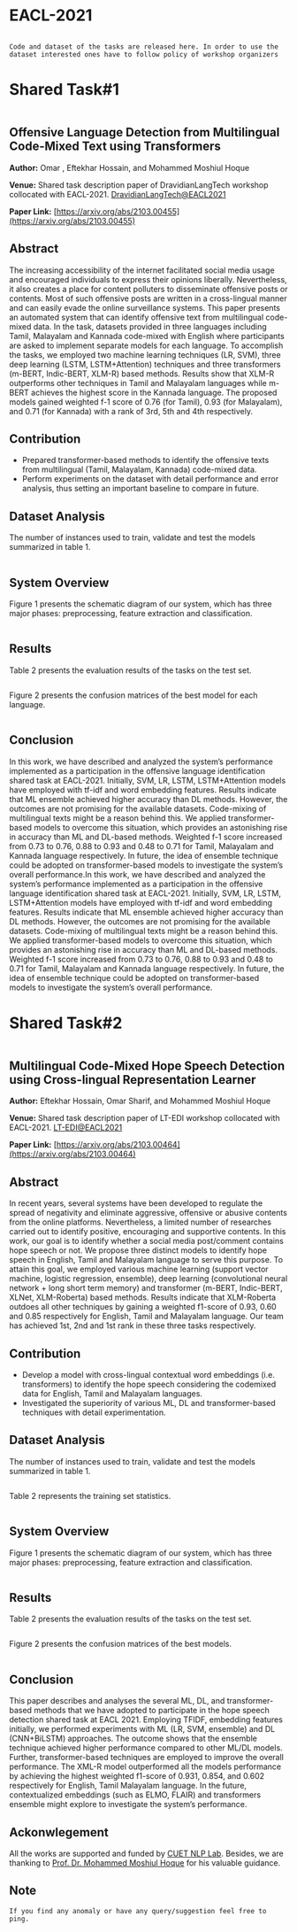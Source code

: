 # EACL-2021
<img title="" src="Figures/EACL.PNG" alt="">

`Code and dataset of the tasks are released here. In order to use the dataset interested ones have to follow policy of workshop organizers`

# Shared Task#1
<img title="" src="Figures/offensive.PNG" alt="">

## Offensive Language Detection from Multilingual Code-Mixed Text using Transformers

**Author:** Omar , Eftekhar Hossain, and Mohammed Moshiul Hoque

**Venue:** Shared task description paper of DravidianLangTech workshop collocated with EACL-2021. [DravidianLangTech@EACL2021](https://dravidianlangtech.github.io/2021/index.html)

**Paper Link:** [https://arxiv.org/abs/2103.00455](https://arxiv.org/abs/2103.00455)
## Abstract

The increasing accessibility of the internet facilitated social media usage and encouraged individuals to express their opinions liberally. Nevertheless, it also creates a place for content polluters to disseminate offensive posts or contents. Most of such offensive posts are written in a cross-lingual manner and can easily evade the online surveillance systems. This paper presents an automated system that can identify offensive text from multilingual code-mixed data. In the task, datasets provided in three languages including Tamil, Malayalam and Kannada code-mixed with English where participants are asked to implement separate models for each language. To accomplish the tasks, we employed two machine learning techniques (LR, SVM), three deep learning (LSTM, LSTM+Attention) techniques and three transformers (m-BERT, Indic-BERT, XLM-R) based methods. Results show that
XLM-R outperforms other techniques in Tamil and Malayalam languages while m-BERT achieves the highest score in the Kannada language. The proposed models gained weighted f-1 score of 0.76 (for Tamil), 0.93 (for Malayalam), and 0.71 (for Kannada) with a rank of 3rd, 5th and 4th respectively.

## Contribution
- Prepared transformer-based methods to identify the offensive texts from multilingual (Tamil, Malayalam, Kannada) code-mixed data.
- Perform experiments on the dataset with detail performance and error analysis, thus setting an important baseline to compare in future.

## Dataset Analysis

The number of instances used to train, validate and test the models summarized in table 1.


<img title="" src="Figures/off_data.PNG" alt="">


## System Overview
Figure 1 presents the schematic diagram of our system, which has three major phases: preprocessing, feature extraction and classification.
<p align = "center">
<img title="" src="Figures/off_block.png" alt="">
</p>

## Results 
Table 2 presents the evaluation results of the tasks on the test set.

<img title="" src="Figures/off_result.PNG" alt="">


Figure 2 presents the confusion matrices of the best model for each language.

<img title="" src="Figures/off_confusion.PNG" alt="">


## Conclusion
In this work, we have described and analyzed the system’s performance implemented as a participation in the offensive language identification shared task at EACL-2021. Initially, SVM, LR, LSTM, LSTM+Attention models have employed with tf-idf and word embedding features. Results indicate that ML ensemble achieved higher accuracy than DL methods. However, the outcomes are not promising for the available datasets. Code-mixing of multilingual texts might be a reason behind this. We applied transformer-based models to overcome this situation, which provides an astonishing rise in accuracy than ML and DL-based methods. Weighted f-1 score increased from 0.73 to 0.76, 0.88 to 0.93 and 0.48 to 0.71 for Tamil, Malayalam and Kannada language respectively. In future, the idea of ensemble technique could be adopted on transformer-based models to investigate the system’s overall performance.In this work, we have described and analyzed the system’s performance implemented as a participation in the offensive language identification shared task at EACL-2021. Initially, SVM, LR, LSTM, LSTM+Attention models have employed with tf-idf and word embedding features. Results indicate that ML ensemble achieved higher accuracy than DL methods. However, the outcomes are not promising for the available datasets. Code-mixing of multilingual texts might be a reason behind this. We applied transformer-based models to overcome this situation, which provides an astonishing rise in accuracy than ML and DL-based methods. Weighted f-1 score increased from 0.73 to 0.76, 0.88 to 0.93 and 0.48 to 0.71 for Tamil, Malayalam and Kannada language respectively. In future, the idea of ensemble technique could be adopted on transformer-based models to investigate the system’s overall performance.
#
# Shared Task#2
<img title="" src="Figures/hope.PNG" alt="">

## Multilingual Code-Mixed Hope Speech Detection using Cross-lingual Representation Learner

**Author:** Eftekhar Hossain, Omar Sharif, and Mohammed Moshiul Hoque

**Venue:** Shared task description paper of LT-EDI workshop collocated with EACL-2021. [LT-EDI@EACL2021](https://sites.google.com/view/lt-edi-2021/home)

**Paper Link:** [https://arxiv.org/abs/2103.00464](https://arxiv.org/abs/2103.00464)

## Abstract

In recent years, several systems have been developed to regulate the spread of negativity and eliminate aggressive, offensive or abusive contents from the online platforms. Nevertheless, a limited number of researches carried out to identify positive, encouraging and supportive contents. In this work, our goal is to identify whether a social media post/comment contains hope speech or not. We propose three distinct models to identify hope speech in English, Tamil and Malayalam language to serve this purpose. To attain this goal, we employed various machine learning (support vector machine, logistic regression, ensemble), deep learning (convolutional neural network + long short term memory) and transformer (m-BERT, Indic-BERT, XLNet, XLM-Roberta) based methods. Results indicate that XLM-Roberta outdoes all other techniques by gaining a weighted f1-score of 0.93, 0.60 and 0.85 respectively for English, Tamil and Malayalam language. Our team has achieved 1st, 2nd and 1st rank in these three tasks respectively.

## Contribution
- Develop a model with cross-lingual contextual word embeddings (i.e. transformers) to identify the hope speech considering the codemixed data for English, Tamil and Malayalam languages.
- Investigated the superiority of various ML, DL and transformer-based techniques with detail experimentation.

## Dataset Analysis

The number of instances used to train, validate and test the models summarized in table 1.


<img title="" src="Figures/hope_data.PNG" alt="">

Table 2 represents the training set statistics.

<img title="" src="Figures/hope_stat.PNG" alt="">

## System Overview
Figure 1 presents the schematic diagram of our system, which has three major phases: preprocessing, feature extraction and classification.
<p align = "center">
<img title="" src="Figures/hope_block.png" alt="">
</p>

## Results 
Table 2 presents the evaluation results of the tasks on the test set.

<img title="" src="Figures/hope_result.PNG" alt="">


Figure 2 presents the confusion matrices of the best models.

<img title="" src="Figures/hope_confusion.PNG" alt="">


## Conclusion
This paper describes and analyses the several ML, DL, and transformer-based methods that we have adopted to participate in the hope speech detection shared task at EACL 2021. Employing TFIDF, embedding features initially, we performed experiments with ML (LR, SVM, ensemble) and DL (CNN+BiLSTM) approaches. The outcome shows that the ensemble technique achieved higher performance compared to other ML/DL models. Further, transformer-based techniques are employed to improve the overall performance. The XML-R model outperformed all the models performance by achieving the highest weighted f1-score of 0.931, 0.854, and 0.602 respectively for English, Tamil Malayalam language. In the future, contextualized embeddings (such as ELMO, FLAIR) and transformers ensemble might explore to investigate the system’s performance.

## Ackonwlegement
All the works are supported and funded by [CUET NLP Lab](https://cuetnlp.com/). Besides, we are thanking to [Prof. Dr. Mohammed Moshiul Hoque](https://www.researchgate.net/profile/Moshiul_Hoque) for his valuable guidance.

## Note
`If you find any anomaly or have any query/suggestion feel free to ping.`


